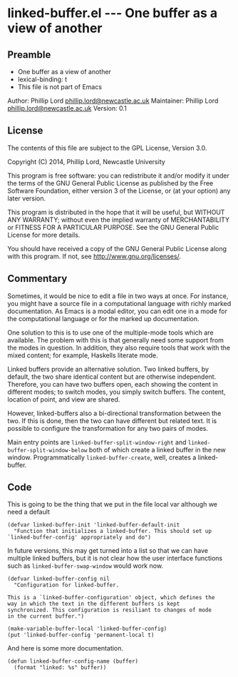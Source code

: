 # linked-buffer.el --- One buffer as a view of another 

## Preamble

- One buffer as a view of another
- lexical-binding: t
- This file is not part of Emacs

Author: Phillip Lord <phillip.lord@newcastle.ac.uk>
Maintainer: Phillip Lord <phillip.lord@newcastle.ac.uk>
Version: 0.1


## License

The contents of this file are subject to the GPL License, Version 3.0.

Copyright (C) 2014, Phillip Lord, Newcastle University

This program is free software: you can redistribute it and/or modify
it under the terms of the GNU General Public License as published by
the Free Software Foundation, either version 3 of the License, or
(at your option) any later version.

This program is distributed in the hope that it will be useful,
but WITHOUT ANY WARRANTY; without even the implied warranty of
MERCHANTABILITY or FITNESS FOR A PARTICULAR PURPOSE.  See the
GNU General Public License for more details.

You should have received a copy of the GNU General Public License
along with this program.  If not, see <http://www.gnu.org/licenses/>.


## Commentary

Sometimes, it would be nice to edit a file in two ways at once. For
instance, you might have a source file in a computational language with
richly marked documentation. As Emacs is a modal editor, you can edit one
in a mode for the computational language or for the marked up
documentation.

One solution to this is to use one of the multiple-mode tools which are
available. The problem with this is that generally need some support from
the modes in question. In addition, they also require tools that work with
the mixed content; for example, Haskells literate mode.

Linked buffers provide an alternative solution. Two linked buffers, by
default, the two share identical content but are otherwise independent.
Therefore, you can have two buffers open, each showing the content in
different modes; to switch modes, you simply switch buffers. The content,
location of point, and view are shared.

However, linked-buffers also a bi-directional transformation between the
two. If this is done, then the two can have different but related text. It
is possible to configure the transformation for any two pairs of modes.

Main entry points are `linked-buffer-split-window-right` and
`linked-buffer-split-window-below` both of which create a linked buffer in
the new window. Programmatically `linked-buffer-create`, well, creates a
linked-buffer.

## Code

This is going to be the thing that we put in the file local var
although we need a default

    (defvar linked-buffer-init 'linked-buffer-default-init
      "Function that initializes a linked-buffer. This should set up
    `linked-buffer-config' appropriately and do")
    
In future versions, this may get turned into a list so that we can have
multiple linked buffers, but it is not clear how the user interface
functions such as `linked-buffer-swap-window` would work now.

    (defvar linked-buffer-config nil
      "Configuration for linked-buffer.

    This is a `linked-buffer-configuration' object, which defines the
    way in which the text in the different buffers is kept
    synchronized. This configuration is resiliant to changes of mode
    in the current buffer.")
    
    (make-variable-buffer-local 'linked-buffer-config)
    (put 'linked-buffer-config 'permanent-local t)

And here is some more documentation.

    (defun linked-buffer-config-name (buffer)
      (format "linked: %s" buffer))

